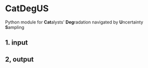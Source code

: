 # CatDegUS
Python module for **Cat**alysts' **Deg**radation navigated by **U**ncertainty **S**ampling

## 1. input

## 2, output
